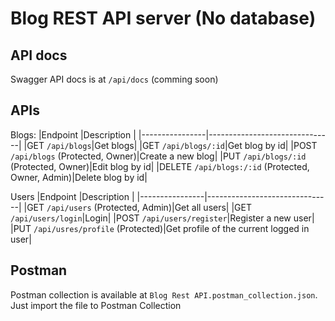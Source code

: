 # Blog REST API server (No database)

## API docs

Swagger API docs is at `/api/docs` (comming soon)
## APIs

Blogs:
|Endpoint        |Description                    |
|----------------|-------------------------------|
|GET `/api/blogs`|Get blogs|
|GET `/api/blogs/:id`|Get blog by id|
|POST `/api/blogs` (Protected, Owner)|Create a new blog|
|PUT `/api/blogs/:id` (Protected, Owner)|Edit blog by id|
|DELETE `/api/blogs:/:id` (Protected, Owner, Admin)|Delete blog by id|

Users
|Endpoint        |Description                    |
|----------------|-------------------------------|
|GET `/api/users` (Protected, Admin)|Get all users|
|GET `/api/users/login`|Login|
|POST `/api/users/register`|Register a new user|
|PUT `/api/usres/profile` (Protected)|Get profile of the current logged in user|
## Postman

Postman collection is available at `Blog Rest API.postman_collection.json`. Just import the file to Postman Collection
